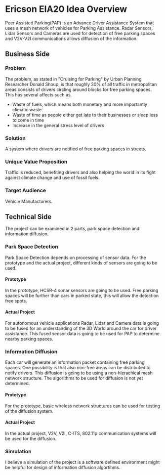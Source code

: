 # Ericson EIA20 Idea Overview

Peer Assisted Parking(PAP) is an Advance Driver Assistance System that uses a mesh network of vehicles for Parking Assistance. Radar Sensors, Lidar Sensors and Cameras are used for detection of free parking spaces and V2V-V2I communications allows diffusion of the information.

## Business Side

### Problem

The problem, as stated in "Cruising for Parking" by Urban Planning Researcher Donald Shoup, is that roughly 30% of all traffic in metropolitan areas consists of drivers circling around blocks for free parking spaces. This has several affects such as,

- Waste of fuels, which means both monetary and more importantly climatic waste.
- Waste of time as people either get late to their businesses or sleep less to come in time
- Increase in the general stress level of drivers  

### Solution

A system where drivers are notified of free parking spaces in streets.

### Unique Value Proposition

Traffic is reduced, benefiting drivers and also helping the world in its fight against climate change and use of fossil fuels.

### Target Audience

Vehicle Manufacturers.

## Technical Side

The project can be examined in 2 parts, park space detection and information diffusion.

### Park Space Detection

Park Space Detection depends on processing of sensor data. For the prototype and the actual project, different kinds of sensors are going to be used.

#### Prototype

In the prototype, HCSR-4 sonar sensors are going to be used. Free parking spaces will be further than cars in parked state, this will allow the detection free spots.

#### Actual Project

For autonomous vehicle applications Radar, Lidar and Camera data is going to be fused for an understanding of the 3D World around the car for driver assistance. This fused sensor data is going to be used for PAP to determine nearby parking spaces.

### Information Diffusion

Each car will generate an information packet containing free parking spaces. One possibility is that also non-free areas can be distributed to notify drivers. This diffusion is going to be using a non-hierachical mesh network structure. The algorithms to be used for diffusion is not yet determined.

#### Prototype

For the prototype, basic wireless network structures can be used for testing of the diffusion system.

#### Actual Project

In the actual project, V2V, V2I, C-ITS, 802.11p communication systems will be used for the diffusion.

### Simulation

I believe a simulation of the project is a software defined environment might be helpful for design of information diffusion algortihms.
